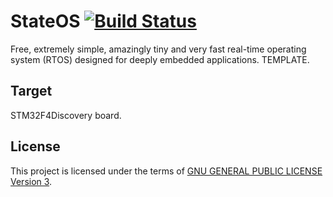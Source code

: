 StateOS [![Build Status](https://travis-ci.org/stateos/StateOS-STM32F4Discovery.svg)](https://travis-ci.org/stateos/StateOS-STM32F4Discovery)
=======

Free, extremely simple, amazingly tiny and very fast real-time operating system (RTOS) designed for deeply embedded applications.
TEMPLATE.

Target
-------

STM32F4Discovery board.

License
-------

This project is licensed under the terms of [GNU GENERAL PUBLIC LICENSE Version 3](http://www.gnu.org/philosophy/why-not-lgpl.html).
